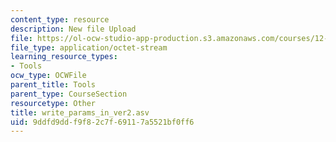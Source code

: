 ```yaml
---
content_type: resource
description: New file Upload
file: https://ol-ocw-studio-app-production.s3.amazonaws.com/courses/12-811-tropical-meteorology-spring-2011/9ddfd9ddf9f82c7f69117a5521bf0ff6_write_params_in_ver2.asv
file_type: application/octet-stream
learning_resource_types:
- Tools
ocw_type: OCWFile
parent_title: Tools
parent_type: CourseSection
resourcetype: Other
title: write_params_in_ver2.asv
uid: 9ddfd9dd-f9f8-2c7f-6911-7a5521bf0ff6
---
```


